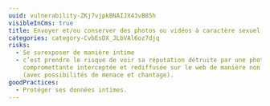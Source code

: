 ```yaml
---
uuid: vulnerability-ZKj7vjpkBNAIJX43vB85h
visibleInCms: true
title: Envoyer et/ou conserver des photos ou vidéos à caractère sexuel.
categories: category-CvbEsDX_JLbVAl6oz7djq
risks:
  - Se surexposer de manière intime
  - c’est prendre le risque de voir sa réputation détruite par une photo
    compromettante interceptée et rediffusée sur le web de manière non consentie
    (avec possibilités de menace et chantage).
goodPractices:
  - Protéger ses données intimes.
---
```

